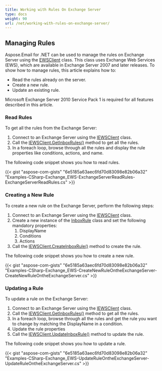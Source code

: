 ```yaml
---
title: Working with Rules On Exchange Server
type: docs
weight: 90
url: /net/working-with-rules-on-exchange-server/
---
```



## **Managing Rules**
Aspose.Email for .NET can be used to manage the rules on Exchange Server using the [EWSClient](https://apireference.aspose.com/net/email/aspose.email.clients.exchange.webservice/ewsclient) class. This class uses Exchange Web Services (EWS), which are available in Exchange Server 2007 and later releases. To show how to manage rules, this article explains how to:

- Read the rules already on the server.
- Create a new rule.
- Update an existing rule.

Microsoft Exchange Server 2010 Service Pack 1 is required for all features described in this article.
### **Read Rules**
To get all the rules from the Exchange Server:

1. Connect to an Exchange Server using the [IEWSClient](https://apireference.aspose.com/net/email/aspose.email.clients.exchange.webservice/iewsclient) class.
1. Call the [IEWSClient.GetInboxRules()](https://apireference.aspose.com/net/email/aspose.email.clients.exchange.webservice/iewsclient/methods/getinboxrules) method to get all the rules.
1. In a foreach loop, browse through all the rules and display the rule properties like conditions, actions, and name.

The following code snippet shows you how to read rules.



{{< gist "aspose-com-gists" "6e5185a63aec6fd70d83098e82b06a32" "Examples-CSharp-Exchange_EWS-ExchangeServerReadRules-ExchangeServerReadRules.cs" >}}
### **Creating a New Rule**
To create a new rule on the Exchange Server, perform the following steps:

1. Connect to an Exchange Server using the [IEWSClient](https://apireference.aspose.com/net/email/aspose.email.clients.exchange.webservice/iewsclient) class.
1. Create a new instance of the [InboxRule](https://apireference.aspose.com/net/email/aspose.email.clients.exchange/inboxrule) class and set the following mandatory properties:
   1. DisplayName
   1. Conditions
   1. Actions
1. Call the [IEWSClient.CreateInboxRule()](https://apireference.aspose.com/net/email/aspose.email.clients.exchange.webservice/iewsclient/methods/createinboxrule) method to create the rule.

The following code snippet shows you how to create a new rule.



{{< gist "aspose-com-gists" "6e5185a63aec6fd70d83098e82b06a32" "Examples-CSharp-Exchange_EWS-CreateNewRuleOntheExchangeServer-CreateNewRuleOntheExchangeServer.cs" >}}
### **Updating a Rule**
To update a rule on the Exchange Server:

1. Connect to an Exchange Server using the [IEWSClient](https://apireference.aspose.com/net/email/aspose.email.clients.exchange.webservice/iewsclient) class.
1. Call the [IEWSClient.GetInboxRules()](https://apireference.aspose.com/net/email/aspose.email.clients.exchange.webservice/iewsclient/methods/getinboxrules) method to get all the rules.
1. In a foreach loop, browse through all the rules and get the rule you want to change by matching the DisplayName in a condition.
1. Update the rule properties
1. Call the [IEWSClient.UpdateInboxRule()](https://apireference.aspose.com/net/email/aspose.email.clients.exchange.webservice/iewsclient/methods/updateinboxrule/index) method to update the rule.

The following code snippet shows you how to update a rule.



{{< gist "aspose-com-gists" "6e5185a63aec6fd70d83098e82b06a32" "Examples-CSharp-Exchange_EWS-UpdateRuleOntheExchangeServer-UpdateRuleOntheExchangeServer.cs" >}}
